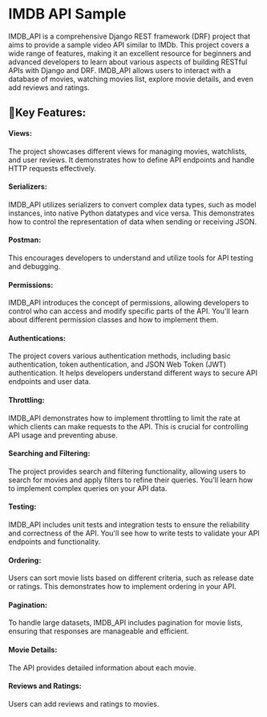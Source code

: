 # IMDB API Sample
IMDB_API is a comprehensive Django REST framework (DRF) project that aims to provide a sample video API similar to IMDb. This project covers a wide range of features, making it an excellent resource for beginners and advanced developers to learn about various aspects of building RESTful APIs with Django and DRF. IMDB_API allows users to interact with a database of movies, watching movies list, explore movie details, and even add reviews and ratings.

## 🔹Key Features:
#### Views: 
The project showcases different views for managing movies, watchlists, and user reviews. It demonstrates how to define API endpoints and handle HTTP requests effectively.

#### Serializers: 
IMDB_API utilizes serializers to convert complex data types, such as model instances, into native Python datatypes and vice versa. This demonstrates how to control the representation of data when sending or receiving JSON.

#### Postman: 
This encourages developers to understand and utilize tools for API testing and debugging.

#### Permissions: 
IMDB_API introduces the concept of permissions, allowing developers to control who can access and modify specific parts of the API. You'll learn about different permission classes and how to implement them.

#### Authentications: 
The project covers various authentication methods, including basic authentication, token authentication, and JSON Web Token (JWT) authentication. It helps developers understand different ways to secure API endpoints and user data.

#### Throttling: 
IMDB_API demonstrates how to implement throttling to limit the rate at which clients can make requests to the API. This is crucial for controlling API usage and preventing abuse.

#### Searching and Filtering: 
The project provides search and filtering functionality, allowing users to search for movies and apply filters to refine their queries. You'll learn how to implement complex queries on your API data.

#### Testing: 
IMDB_API includes unit tests and integration tests to ensure the reliability and correctness of the API. You'll see how to write tests to validate your API endpoints and functionality.

#### Ordering: 
Users can sort movie lists based on different criteria, such as release date or ratings. This demonstrates how to implement ordering in your API.

#### Pagination: 
To handle large datasets, IMDB_API includes pagination for movie lists, ensuring that responses are manageable and efficient.

#### Movie Details: 
The API provides detailed information about each movie.

#### Reviews and Ratings: 
Users can add reviews and ratings to movies.
